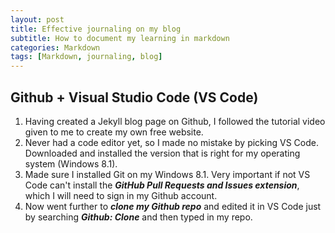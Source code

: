 ```yaml
---
layout: post
title: Effective journaling on my blog
subtitle: How to document my learning in markdown
categories: Markdown
tags: [Markdown, journaling, blog]
---
```


## Github + Visual Studio Code (VS Code) 

 1. Having created a Jekyll blog page on Github, I followed the tutorial video given to me to create my own free website.
 2. Never had a code editor yet, so I made no mistake by picking VS Code. Downloaded and installed the version that is right for my operating system (Windows 8.1).
 3. Made sure I installed Git on my Windows 8.1. Very important if not VS Code can't install the ***GitHub Pull Requests and Issues extension***, which I will need to sign in my Github account.
 4. Now went further to ***clone my Github repo*** and edited it in VS Code just by searching ***Github: Clone*** and then typed in my repo.